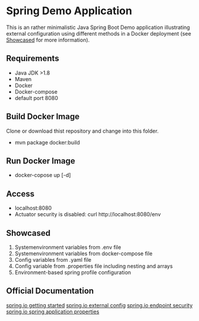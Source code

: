 # Spring Demo Application

This is an rather minimalistic Java Spring Boot Demo application illustrating external configuration using different methods in a Docker deployment (see [Showcased](#Showcased) for more information).

## Requirements

- Java JDK >1.8
- Maven
- Docker
- Docker-compose
- default port 8080

## Build Docker Image

Clone or download thist repository and change into this folder.

- mvn package docker:build

## Run Docker Image

- docker-copose up [-d]

## Access

- localhost:8080
- Actuator security is disabled: curl http://localhost:8080/env

## Showcased

1. Systemenvironment variables from .env file
1. Systemenvironment variables from docker-compose file
1. Config variables from .yaml file
1. Config variable from .properties file including nesting and arrays
1. Environment-based spring profile configuration

## Official Documentation

[spring.io getting started](https://spring.io/guides/gs/spring-boot/)
[spring.io external config](https://docs.spring.io/spring-boot/docs/current/reference/html/boot-features-external-config.html)
[spring.io endpoint security](https://docs.spring.io/spring-boot/docs/current/reference/html/production-ready-monitoring.html)
[spring.io spring application properties](https://docs.spring.io/spring-boot/docs/current/reference/html/common-application-properties.html)